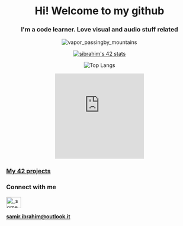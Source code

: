 <h1 align="center">Hi! Welcome to my github</h1>
<h3 align="center">I'm a code learner. Love visual and audio stuff related</h3>
<div align="center">
  
![vapor_passingby_mountains](https://github.com/sidev86/sidev86/assets/84662823/044c264e-26ae-40a7-8d6d-e6cafddd678d)


<a href="https://github.com/oakoudad/badge42"><img src="https://badge.mediaplus.ma/starryblue/sibrahim?1337Badge=off&UM6P=off" alt="sibrahim's 42 stats" /></a>

![Top Langs](https://github-readme-stats.vercel.app/api/top-langs/?username=sidev86&langs_count=8&theme=dracula)

<iframe src="https://hackerrank-badge.herokuapp.com/lexerrr" style="border: 0; height: 230px; width: 240px; overflow:hidden;" scrolling="no" frameBorder="0"></iframe>

<h3 align="left"><a href="https://github.com/sidev86/42projects">My 42 projects</a></h3>

</div>

<h3 align="left">Connect with me</h3>
<p align="left">
<a href="https://twitter.com/_someyear" target="blank"><img align="center" src="https://raw.githubusercontent.com/rahuldkjain/github-profile-readme-generator/master/src/images/icons/Social/twitter.svg" alt="_someyear" height="30" width="40" /></a>
</p>

**samir.ibrahim@outlook.it**



